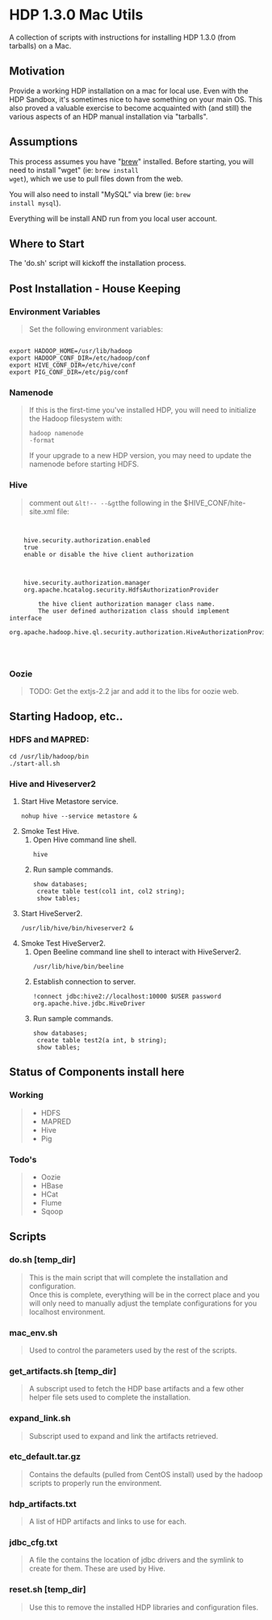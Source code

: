 # HDP 1.3.0 Mac Utils

A collection of scripts with instructions for installing HDP 1.3.0 (from tarballs) on a Mac.

## Motivation

Provide a working HDP installation on a mac for local use.  Even with the HDP Sandbox, it's sometimes nice to have something on your main OS.  This also proved a valuable exercise to become acquainted with (and still) the various aspects of an HDP manual installation via "tarballs".

## Assumptions
This process assumes you have "[brew](http://mxcl.github.io/homebrew/)" installed.  Before starting, you will need to install "wget" (ie: <code>brew install wget</code>), which we use to pull files down from the web.

You will also need to install "MySQL" via brew (ie: <code>brew install mysql</code>).

Everything will be install AND run from you local user account. 

## Where to Start
The 'do.sh' script will kickoff the installation process.

## Post Installation - House Keeping

### Environment Variables
> Set the following environment variables:
<pre><code>
export HADOOP_HOME=/usr/lib/hadoop
export HADOOP_CONF_DIR=/etc/hadoop/conf
export HIVE_CONF_DIR=/etc/hive/conf
export PIG_CONF_DIR=/etc/pig/conf
</code></pre>

### Namenode
> If this is the first-time you've installed HDP, you will need to initialize the Hadoop filesystem with:
	<pre><code>hadoop namenode -format</code></pre>
> If your upgrade to a new HDP version, you may need to update the namenode before starting HDFS.

### Hive
> comment out <code>&lt!-- --&gt</code>the following in the $HIVE_CONF/hite-site.xml file:
  <pre><code>	
  <property>
    <name>hive.security.authorization.enabled</name>
    <value>true</value>
    <description>enable or disable the hive client authorization</description>
  </property>

  <property>
    <name>hive.security.authorization.manager</name>
    <value>org.apache.hcatalog.security.HdfsAuthorizationProvider</value>
    <description>
        the hive client authorization manager class name.
        The user defined authorization class should implement interface
        org.apache.hadoop.hive.ql.security.authorization.HiveAuthorizationProvider.
    </description>
  </property>
  </code></pre>
  
### Oozie
> TODO: Get the extjs-2.2 jar and add it to the libs for oozie web.

## Starting Hadoop, etc..
### HDFS and MAPRED:
<pre><code>cd /usr/lib/hadoop/bin
./start-all.sh</code></pre>
### Hive and Hiveserver2
1. Start Hive Metastore service.
	<pre><code>nohup hive --service metastore & </code></pre>
2. Smoke Test Hive.
	1. Open Hive command line shell. <pre><code>hive</code></pre>
	2. Run sample commands.
		<pre><code>show databases;
		create table test(col1 int, col2 string);
		show tables;</code></pre>
3. Start HiveServer2.
	<pre><code>/usr/lib/hive/bin/hiveserver2 &</code></pre> 
4. Smoke Test HiveServer2.
	1. Open Beeline command line shell to interact with HiveServer2.
	   <pre><code>/usr/lib/hive/bin/beeline</code></pre>
	2. Establish connection to server.
		<pre><code>!connect jdbc:hive2://localhost:10000 $USER password org.apache.hive.jdbc.HiveDriver</code></pre>
    3. Run sample commands.
		<pre><code>show databases;
		create table test2(a int, b string);
		show tables;</code></pre>

## Status of Components install here

### Working
> * HDFS
> * MAPRED
> * Hive
> * Pig

### Todo's
> * Oozie
> * HBase
> * HCat
> * Flume
> * Sqoop

## Scripts

### do.sh [temp_dir]

> This is the main script that will complete the installation and configuration.  
> Once this is complete, everything will be in the correct place and you will only
> need to manually adjust the template configurations for you localhost environment.

### mac_env.sh

> Used to control the parameters used by the rest of the scripts.

### get_artifacts.sh [temp_dir]

> A subscript used to fetch the HDP base artifacts and a few
> other helper file sets used to complete the installation.

### expand_link.sh

> Subscript used to expand and link the artifacts retrieved.

### etc_default.tar.gz

> Contains the defaults (pulled from CentOS install) used by the hadoop scripts
> to properly run the environment.

### hdp_artifacts.txt

> A list of HDP artifacts and links to use for each.

### jdbc_cfg.txt

> A file the contains the location of jdbc drivers and the symlink to create for them.
> These are used by Hive.

### reset.sh [temp_dir]

> Use this to remove the installed HDP libraries and configuration files.